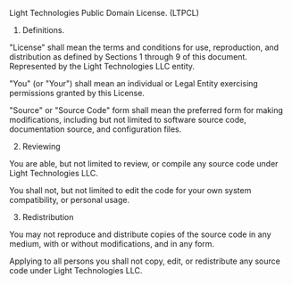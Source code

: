 Light Technologies Public Domain License. (LTPCL)

1. Definitions.

"License" shall mean the terms and conditions for use, reproduction, and distribution as defined by Sections 1 through 9 of this document. Represented by the Light Technologies LLC entity.

"You" (or "Your") shall mean an individual or Legal Entity exercising permissions granted by this License.

"Source" or "Source Code" form shall mean the preferred form for making modifications, including but not limited to software source code, documentation source, and configuration files.

2. Reviewing

You are able, but not limited to review, or compile any source code under Light Technologies LLC.

You shall not, but not limited to edit the code for your own system compatibility, or personal usage.

3. Redistribution

You may not reproduce and distribute copies of the source code in any medium, with or without modifications, and in any form.

Applying to all persons you shall not copy, edit, or redistribute any source code under Light Technologies LLC. 
